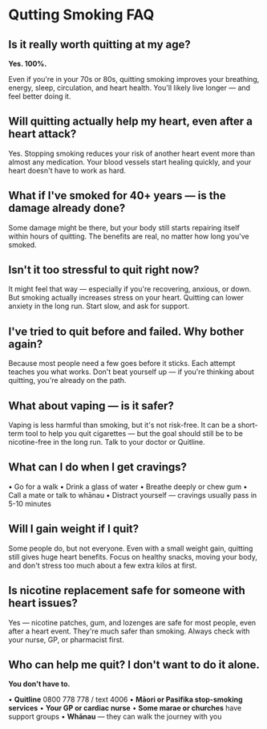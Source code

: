 # Qutting Smoking FAQ

## Is it really worth quitting at my age?

**Yes. 100%.**

Even if you're in your 70s or 80s, quitting smoking improves your breathing, energy, sleep, circulation, and heart health. You'll likely live longer — and feel better doing it.

## Will quitting actually help my heart, even after a heart attack?

Yes. Stopping smoking reduces your risk of another heart event more than almost any medication. Your blood vessels start healing quickly, and your heart doesn't have to work as hard.

## What if I've smoked for 40+ years — is the damage already done?

Some damage might be there, but your body still starts repairing itself within hours of quitting. The benefits are real, no matter how long you've smoked.

## Isn't it too stressful to quit right now?

It might feel that way — especially if you're recovering, anxious, or down. But smoking actually increases stress on your heart. Quitting can lower anxiety in the long run. Start slow, and ask for support.

## I've tried to quit before and failed. Why bother again?

Because most people need a few goes before it sticks. Each attempt teaches you what works. Don't beat yourself up — if you're thinking about quitting, you're already on the path.

## What about vaping — is it safer?

Vaping is less harmful than smoking, but it's not risk-free. It can be a short-term tool to help you quit cigarettes — but the goal should still be to be nicotine-free in the long run. Talk to your doctor or Quitline.

## What can I do when I get cravings?

• Go for a walk
• Drink a glass of water
• Breathe deeply or chew gum
• Call a mate or talk to whānau
• Distract yourself — cravings usually pass in 5-10 minutes

## Will I gain weight if I quit?

Some people do, but not everyone. Even with a small weight gain, quitting still gives huge heart benefits. Focus on healthy snacks, moving your body, and don't stress too much about a few extra kilos at first.

## Is nicotine replacement safe for someone with heart issues?

Yes — nicotine patches, gum, and lozenges are safe for most people, even after a heart event. They're much safer than smoking. Always check with your nurse, GP, or pharmacist first.

## Who can help me quit? I don't want to do it alone.

**You don't have to.**

• **Quitline** 0800 778 778 / text 4006
• **Māori or Pasifika stop-smoking services**
• **Your GP or cardiac nurse**
• **Some marae or churches** have support groups
• **Whānau** — they can walk the journey with you